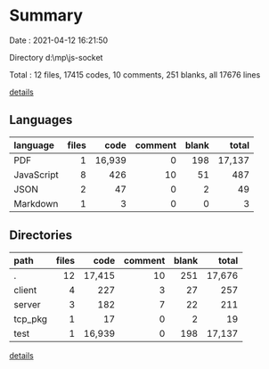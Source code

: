 # Summary

Date : 2021-04-12 16:21:50

Directory d:\mp\js-socket

Total : 12 files,  17415 codes, 10 comments, 251 blanks, all 17676 lines

[details](details.md)

## Languages
| language | files | code | comment | blank | total |
| :--- | ---: | ---: | ---: | ---: | ---: |
| PDF | 1 | 16,939 | 0 | 198 | 17,137 |
| JavaScript | 8 | 426 | 10 | 51 | 487 |
| JSON | 2 | 47 | 0 | 2 | 49 |
| Markdown | 1 | 3 | 0 | 0 | 3 |

## Directories
| path | files | code | comment | blank | total |
| :--- | ---: | ---: | ---: | ---: | ---: |
| . | 12 | 17,415 | 10 | 251 | 17,676 |
| client | 4 | 227 | 3 | 27 | 257 |
| server | 3 | 182 | 7 | 22 | 211 |
| tcp_pkg | 1 | 17 | 0 | 2 | 19 |
| test | 1 | 16,939 | 0 | 198 | 17,137 |

[details](details.md)
